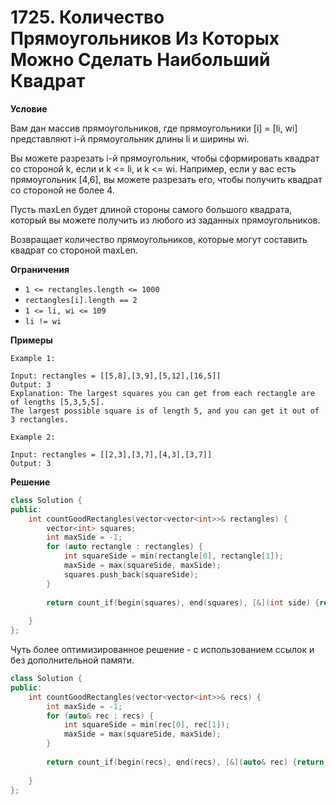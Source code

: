 # 1725. Количество Прямоугольников Из Которых Можно Сделать Наибольший Квадрат

**Условие**

Вам дан массив прямоугольников, где прямоугольники [i] = [li, wi] представляют i-й прямоугольник длины li и ширины wi.

Вы можете разрезать i-й прямоугольник, чтобы сформировать квадрат со стороной k, если и k <= li, и k <= wi. Например, если у вас есть прямоугольник [4,6], вы можете разрезать его, чтобы получить квадрат со стороной не более 4.

Пусть maxLen будет длиной стороны самого большого квадрата, который вы можете получить из любого из заданных прямоугольников.

Возвращает количество прямоугольников, которые могут составить квадрат со стороной maxLen.

**Ограничения**
- `1 <= rectangles.length <= 1000`
- `rectangles[i].length == 2`
- `1 <= li, wi <= 109`
- `li != wi`


**Примеры**
```
Example 1:

Input: rectangles = [[5,8],[3,9],[5,12],[16,5]]
Output: 3
Explanation: The largest squares you can get from each rectangle are of lengths [5,3,5,5].
The largest possible square is of length 5, and you can get it out of 3 rectangles.

Example 2:

Input: rectangles = [[2,3],[3,7],[4,3],[3,7]]
Output: 3
```


**Решение**


```C++
class Solution {
public:
    int countGoodRectangles(vector<vector<int>>& rectangles) {
        vector<int> squares;
        int maxSide = -1;
        for (auto rectangle : rectangles) {
            int squareSide = min(rectangle[0], rectangle[1]);
            maxSide = max(squareSide, maxSide);
            squares.push_back(squareSide);
        }
        
        return count_if(begin(squares), end(squares), [&](int side) {return side == maxSide;});
        
    }
};

```

Чуть более оптимизированное решение - с использованием ссылок и без дополнительной памяти.

```C++
class Solution {
public:
    int countGoodRectangles(vector<vector<int>>& recs) {
        int maxSide = -1;
        for (auto& rec : recs) {
            int squareSide = min(rec[0], rec[1]);
            maxSide = max(squareSide, maxSide);
        }
        
        return count_if(begin(recs), end(recs), [&](auto& rec) {return maxSide == min(rec[0], rec[1]);});
         
    }
};

```

 


 


